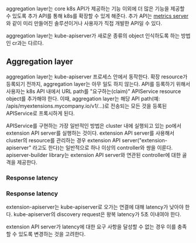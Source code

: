 aggregation layer는 core k8s API가 제공하는 기능 이외에 더 많은 기능을 제공할 수 있도록 추가 API를 통해 k8s를 확장할 수 있게 해준다. 추가 API는 [metrics server](https://github.com/kubernetes-sigs/metrics-server)와 같이 미리 만들어진 솔루션이거나 사용자가 직접 개발한 API일 수 있다.

aggregation layer는 kube-apiserver가 새로운 종류의 object 인식하도록 하는 방법인 cr과는 다르다.

## Aggregation layer
aggregation layer는 kube-apiserver 프로세스 안에서 동작한다. 확장 resource가 등록되기 전까지, aggregation layer는 아무 일도 하지 않는다. API를 등록하기 위해서 사용자는 k8s API 내에서 URL path를 "요구하는(claim)" APIService resource object를 추가해야 한다. 이때, aggregation layer는 해당 API path(예: /apis/myextensions.mycompany.io/v1/...)로 전송되는 모든 것을 등록된 APIService로 프록시하게 된다.

APIService를 구현하는 가장 일반적인 방법은 cluster 내에 실행되고 있는 po에서 extension API server를 실행하는 것이다. extension API server를 사용해서 cluster의 resource를 관리하는 경우 extension API server("extension-apiserver" 라고도 한다)는 일반적으로 하나 이상의 controller와 쌍을 이룬다. apiserver-builder library는 extension API server와 연관된 controller에 대한 골격을 제공한다.

### Response latency
### Response latency
extension-apiserver는 kube-apiserver로 오가는 연결에 대해 latency가 낮아야 한다. kube-apiserver의 discovery request은 왕복 latency가 5초 이내여야 한다.

extension API server가 latency에 대한 요구 사항을 달성할 수 없는 경우 이를 충족할 수 있도록 변경하는 것을 고려한다.